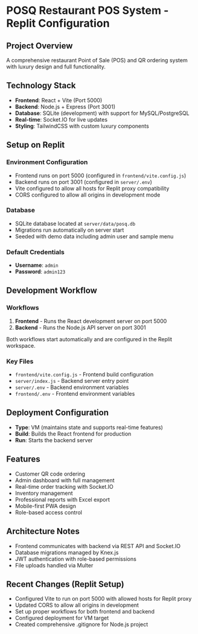 # POSQ Restaurant POS System - Replit Configuration

## Project Overview
A comprehensive restaurant Point of Sale (POS) and QR ordering system with luxury design and full functionality.

## Technology Stack
- **Frontend**: React + Vite (Port 5000)
- **Backend**: Node.js + Express (Port 3001)
- **Database**: SQLite (development) with support for MySQL/PostgreSQL
- **Real-time**: Socket.IO for live updates
- **Styling**: TailwindCSS with custom luxury components

## Setup on Replit

### Environment Configuration
- Frontend runs on port 5000 (configured in `frontend/vite.config.js`)
- Backend runs on port 3001 (configured in `server/.env`)
- Vite configured to allow all hosts for Replit proxy compatibility
- CORS configured to allow all origins in development mode

### Database
- SQLite database located at `server/data/posq.db`
- Migrations run automatically on server start
- Seeded with demo data including admin user and sample menu

### Default Credentials
- **Username**: `admin`
- **Password**: `admin123`

## Development Workflow

### Workflows
1. **Frontend** - Runs the React development server on port 5000
2. **Backend** - Runs the Node.js API server on port 3001

Both workflows start automatically and are configured in the Replit workspace.

### Key Files
- `frontend/vite.config.js` - Frontend build configuration
- `server/index.js` - Backend server entry point
- `server/.env` - Backend environment variables
- `frontend/.env` - Frontend environment variables

## Deployment Configuration
- **Type**: VM (maintains state and supports real-time features)
- **Build**: Builds the React frontend for production
- **Run**: Starts the backend server

## Features
- Customer QR code ordering
- Admin dashboard with full management
- Real-time order tracking with Socket.IO
- Inventory management
- Professional reports with Excel export
- Mobile-first PWA design
- Role-based access control

## Architecture Notes
- Frontend communicates with backend via REST API and Socket.IO
- Database migrations managed by Knex.js
- JWT authentication with role-based permissions
- File uploads handled via Multer

## Recent Changes (Replit Setup)
- Configured Vite to run on port 5000 with allowed hosts for Replit proxy
- Updated CORS to allow all origins in development
- Set up proper workflows for both frontend and backend
- Configured deployment for VM target
- Created comprehensive .gitignore for Node.js project
